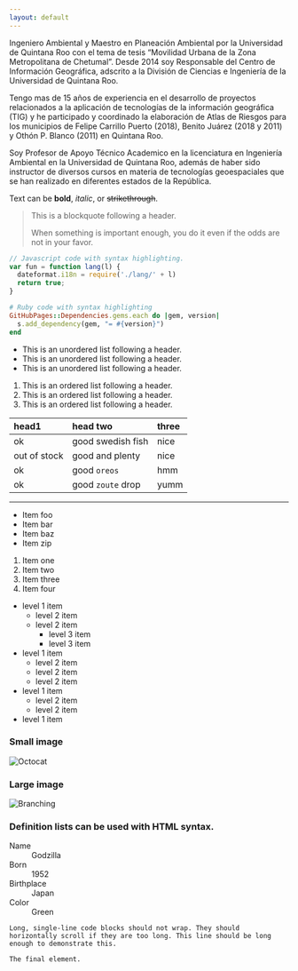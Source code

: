 ```yaml
---
layout: default
---
```


Ingeniero Ambiental y Maestro en Planeación Ambiental por la Universidad de Quintana Roo con el tema de tesis “Movilidad Urbana de la Zona Metropolitana de Chetumal”. Desde 2014 soy Responsable del Centro de Información Geográfica, adscrito a la División de Ciencias e Ingeniería de la Universidad de Quintana Roo.

Tengo mas de 15 años de experiencia en el desarrollo de proyectos relacionados a la aplicación de tecnologías de la información geográfica (TIG) y he participado y coordinado la elaboración de Atlas de Riesgos para los municipios de Felipe Carrillo Puerto (2018), Benito Juárez (2018 y 2011) y Othón P. Blanco (2011) en Quintana Roo.

Soy Profesor de Apoyo Técnico Academico en la licenciatura en Ingeniería Ambiental en la Universidad de Quintana Roo, además de haber sido instructor de diversos cursos en materia de tecnologías geoespaciales que se han realizado en diferentes estados de la República.

Text can be **bold**, _italic_, or ~~strikethrough~~.

> This is a blockquote following a header.
>
> When something is important enough, you do it even if the odds are not in your favor.

```js
// Javascript code with syntax highlighting.
var fun = function lang(l) {
  dateformat.i18n = require('./lang/' + l)
  return true;
}
```

```ruby
# Ruby code with syntax highlighting
GitHubPages::Dependencies.gems.each do |gem, version|
  s.add_dependency(gem, "= #{version}")
end
```

*   This is an unordered list following a header.
*   This is an unordered list following a header.
*   This is an unordered list following a header.

1.  This is an ordered list following a header.
2.  This is an ordered list following a header.
3.  This is an ordered list following a header.

| head1        | head two          | three |
|:-------------|:------------------|:------|
| ok           | good swedish fish | nice  |
| out of stock | good and plenty   | nice  |
| ok           | good `oreos`      | hmm   |
| ok           | good `zoute` drop | yumm  |


* * *


*   Item foo
*   Item bar
*   Item baz
*   Item zip


1.  Item one
1.  Item two
1.  Item three
1.  Item four



- level 1 item
  - level 2 item
  - level 2 item
    - level 3 item
    - level 3 item
- level 1 item
  - level 2 item
  - level 2 item
  - level 2 item
- level 1 item
  - level 2 item
  - level 2 item
- level 1 item

### Small image

![Octocat](https://github.githubassets.com/images/icons/emoji/octocat.png)

### Large image

![Branching](https://guides.github.com/activities/hello-world/branching.png)


### Definition lists can be used with HTML syntax.

<dl>
<dt>Name</dt>
<dd>Godzilla</dd>
<dt>Born</dt>
<dd>1952</dd>
<dt>Birthplace</dt>
<dd>Japan</dd>
<dt>Color</dt>
<dd>Green</dd>
</dl>

```
Long, single-line code blocks should not wrap. They should horizontally scroll if they are too long. This line should be long enough to demonstrate this.
```

```
The final element.
```
